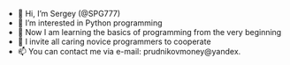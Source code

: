 - 👋 Hi, I’m Sergey (@SPG777)
- 👀 I’m interested in Python programming
- 🌱 Now I am learning the basics of programming from the very beginning
- 💞️ I invite all caring novice programmers to cooperate
- 📫 You can contact me via e-mail: prudnikovmoney@yandex.

<!---
SPG777/SPG777 is a ✨ special ✨ repository because its `README.md` (this file) appears on your GitHub profile.
You can click the Preview link to take a look at your changes.
--->

